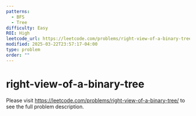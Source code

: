 ```yaml
---
patterns:
  - BFS
  - Tree
difficulty: Easy
ROI: High
leetcode_url: https://leetcode.com/problems/right-view-of-a-binary-tree/
modified: 2025-03-22T23:57:17-04:00
type: problem
order: ""
---
```


# right-view-of-a-binary-tree

Please visit https://leetcode.com/problems/right-view-of-a-binary-tree/ to see the full problem description.
